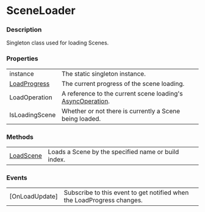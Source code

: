 SceneLoader
===

### Description
Singleton class used for loading Scenes.

### Properties
|||
| - | - |
| instance | The static singleton instance. |
| [LoadProgress](LoadProgress.md) | The current progress of the scene loading. |
| LoadOperation | A reference to the current scene loading's [AsyncOperation](https://docs.unity3d.com/ScriptReference/AsyncOperation.html). |
| IsLoadingScene | Whether or not there is currently a Scene being loaded. |

### Methods
|||
| - | - |
| [LoadScene](LoadScene.md) | Loads a Scene by the specified name or build index. |

### Events
|||
|-|-|
| [OnLoadUpdate] | Subscribe to this event to get notified when the LoadProgress changes. |
